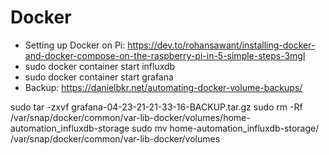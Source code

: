 # Docker
* Setting up Docker on Pi: https://dev.to/rohansawant/installing-docker-and-docker-compose-on-the-raspberry-pi-in-5-simple-steps-3mgl
* sudo docker container start influxdb
* sudo docker container start grafana
* Backup: https://danielbkr.net/automating-docker-volume-backups/

sudo tar -zxvf grafana-04-23-21-21-33-16-BACKUP.tar.gz
sudo rm -Rf /var/snap/docker/common/var-lib-docker/volumes/home-automation_influxdb-storage
sudo mv home-automation_influxdb-storage/ /var/snap/docker/common/var-lib-docker/volumes
